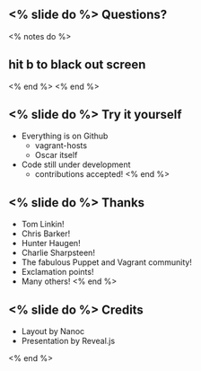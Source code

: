 
<% slide do %>
Questions?
----------

<% notes do %>
## hit b to black out screen
<% end %>
<% end %>

<% slide do %>
Try it yourself
---------------

  * Everything is on Github
    * vagrant-hosts
    * Oscar itself
  * Code still under development
    * contributions accepted!
<% end %>

<% slide do %>
Thanks
------

  * Tom Linkin!
  * Chris Barker!
  * Hunter Haugen!
  * Charlie Sharpsteen!
  * The fabulous Puppet and Vagrant community!
  * Exclamation points!
  * Many others!
<% end %>

<% slide do %>
Credits
-------

  * Layout by Nanoc
  * Presentation by Reveal.js

<% end %>
